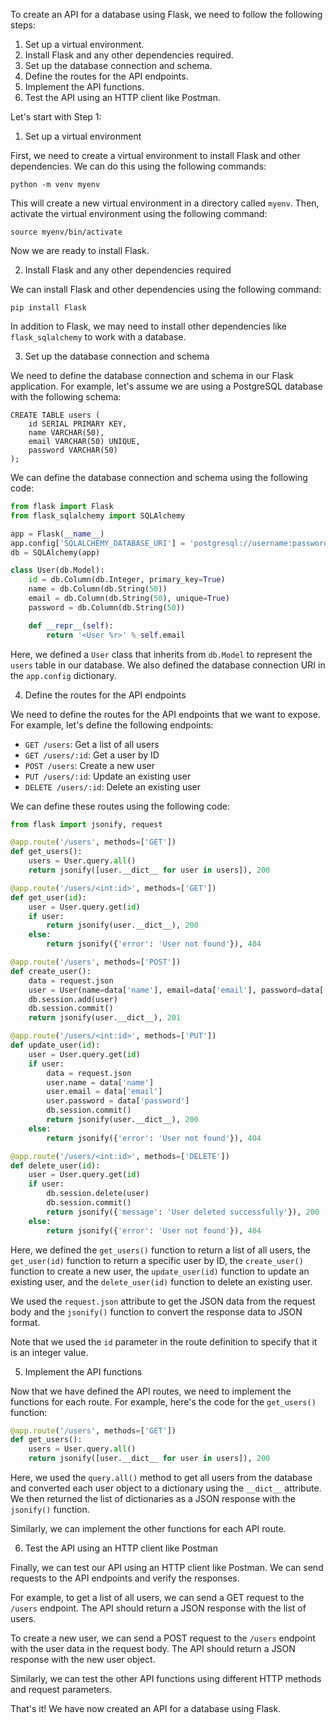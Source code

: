To create an API for a database using Flask, we need to follow the following steps:

1. Set up a virtual environment.
2. Install Flask and any other dependencies required.
3. Set up the database connection and schema.
4. Define the routes for the API endpoints.
5. Implement the API functions.
6. Test the API using an HTTP client like Postman.


Let's start with Step 1:

1. Set up a virtual environment

First, we need to create a virtual environment to install Flask and other dependencies. We can do this using the following commands:

```
python -m venv myenv
```

This will create a new virtual environment in a directory called `myenv`. Then, activate the virtual environment using the following command:

```
source myenv/bin/activate
```

Now we are ready to install Flask.


2. Install Flask and any other dependencies required

We can install Flask and other dependencies using the following command:

```
pip install Flask
```

In addition to Flask, we may need to install other dependencies like `flask_sqlalchemy` to work with a database.


3. Set up the database connection and schema

We need to define the database connection and schema in our Flask application. For example, let's assume we are using a PostgreSQL database with the following schema:

```
CREATE TABLE users (
    id SERIAL PRIMARY KEY,
    name VARCHAR(50),
    email VARCHAR(50) UNIQUE,
    password VARCHAR(50)
);
```

We can define the database connection and schema using the following code:

```python
from flask import Flask
from flask_sqlalchemy import SQLAlchemy

app = Flask(__name__)
app.config['SQLALCHEMY_DATABASE_URI'] = 'postgresql://username:password@localhost/mydatabase'
db = SQLAlchemy(app)

class User(db.Model):
    id = db.Column(db.Integer, primary_key=True)
    name = db.Column(db.String(50))
    email = db.Column(db.String(50), unique=True)
    password = db.Column(db.String(50))

    def __repr__(self):
        return '<User %r>' % self.email
```

Here, we defined a `User` class that inherits from `db.Model` to represent the `users` table in our database. We also defined the database connection URI in the `app.config` dictionary.


4. Define the routes for the API endpoints

We need to define the routes for the API endpoints that we want to expose. For example, let's define the following endpoints:

- `GET /users`: Get a list of all users
- `GET /users/:id`: Get a user by ID
- `POST /users`: Create a new user
- `PUT /users/:id`: Update an existing user
- `DELETE /users/:id`: Delete an existing user

We can define these routes using the following code:

```python
from flask import jsonify, request

@app.route('/users', methods=['GET'])
def get_users():
    users = User.query.all()
    return jsonify([user.__dict__ for user in users]), 200

@app.route('/users/<int:id>', methods=['GET'])
def get_user(id):
    user = User.query.get(id)
    if user:
        return jsonify(user.__dict__), 200
    else:
        return jsonify({'error': 'User not found'}), 404

@app.route('/users', methods=['POST'])
def create_user():
    data = request.json
    user = User(name=data['name'], email=data['email'], password=data['password'])
    db.session.add(user)
    db.session.commit()
    return jsonify(user.__dict__), 201

@app.route('/users/<int:id>', methods=['PUT'])
def update_user(id):
    user = User.query.get(id)
    if user:
        data = request.json
        user.name = data['name']
        user.email = data['email']
        user.password = data['password']
        db.session.commit()
        return jsonify(user.__dict__), 200
    else:
        return jsonify({'error': 'User not found'}), 404

@app.route('/users/<int:id>', methods=['DELETE'])
def delete_user(id):
    user = User.query.get(id)
    if user:
        db.session.delete(user)
        db.session.commit()
        return jsonify({'message': 'User deleted successfully'}), 200
    else:
        return jsonify({'error': 'User not found'}), 404
```

Here, we defined the `get_users()` function to return a list of all users, the `get_user(id)` function to return a specific user by ID, the `create_user()` function to create a new user, the `update_user(id)` function to update an existing user, and the `delete_user(id)` function to delete an existing user. 

We used the `request.json` attribute to get the JSON data from the request body and the `jsonify()` function to convert the response data to JSON format.

Note that we used the `id` parameter in the route definition to specify that it is an integer value.


5. Implement the API functions

Now that we have defined the API routes, we need to implement the functions for each route. For example, here's the code for the `get_users()` function:

```python
@app.route('/users', methods=['GET'])
def get_users():
    users = User.query.all()
    return jsonify([user.__dict__ for user in users]), 200
```

Here, we used the `query.all()` method to get all users from the database and converted each user object to a dictionary using the `__dict__` attribute. We then returned the list of dictionaries as a JSON response with the `jsonify()` function.

Similarly, we can implement the other functions for each API route.


6. Test the API using an HTTP client like Postman

Finally, we can test our API using an HTTP client like Postman. We can send requests to the API endpoints and verify the responses.

For example, to get a list of all users, we can send a GET request to the `/users` endpoint. The API should return a JSON response with the list of users.

To create a new user, we can send a POST request to the `/users` endpoint with the user data in the request body. The API should return a JSON response with the new user object.

Similarly, we can test the other API functions using different HTTP methods and request parameters.

That's it! We have now created an API for a database using Flask.